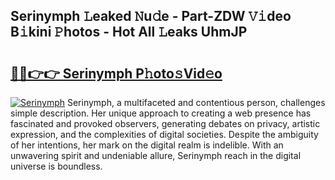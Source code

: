 ## Serinymph 𝙻eaked 𝙽u𝚍e - Part-ZDW 𝚅𝚒deo B𝚒kini 𝙿hotos - Hot All 𝙻eaks UhmJP

# <h2><a href="http://ld4wucu.urlbe.top/?page=Serinymph">🔗🔗👉👉 Serinymph P𝚑oto𝚜Vid𝚎o</a></h2>

[![Serinymph](https://i.imgur.com/eBuTRDB.gif)](http://ld4wucu.urlbe.top/?page=Serinymph)
Serinymph, a multifaceted and contentious person, challenges simple description. Her unique approach to creating a web presence has fascinated and provoked observers, generating debates on privacy, artistic expression, and the complexities of digital societies. Despite the ambiguity of her intentions, her mark on the digital realm is indelible. With an unwavering spirit and undeniable allure, Serinymph reach in the digital universe is boundless.
